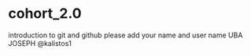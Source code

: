 # cohort_2.0
introduction to git and github
please add your name and user name
UBA JOSEPH      @kalistos1
